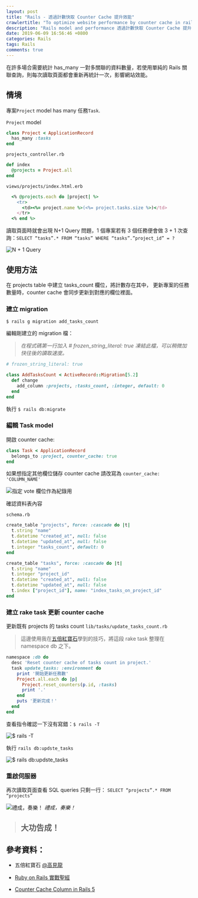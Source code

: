 ```yaml
---
layout: post
title: "Rails - 透過計數快取 Counter Cache 提升效能"
crawlertitle: "To optimize website performance by counter cache in rails."
description: "Rails model and performance 透過計數快取 Counter Cache 提升效能"
date: 2019-06-09 16:56:46 +0800
categories: Rails
tags: Rails
comments: true
---
```

在許多場合需要統計 has_many 一對多關聯的資料數量，若使用單純的 Rails 關聯查詢，則每次讀取頁面都會重新再統計一次，影響網站效能。

## 情境

專案`Project` model has many 任務`Task`.

`Project` model
```ruby
class Project < ApplicationRecord
  has_many :tasks
end
```
`projects_controller.rb`
```ruby
def index
  @projects = Project.all
end
```

`views/projects/index.html.erb`
```ruby
  <% @projects.each do |project| %>
    <tr>
      <td><%= project.name %>(<%= project.tasks.size %>)</td>
    </tr>
  <% end %>
```
讀取頁面時就會出現 N+1 Query 問題，1 個專案若有 3 個任務便會做 3 + 1 次查詢：`SELECT “tasks”.* FROM “tasks” WHERE “tasks”.”project_id” = ?`

![N + 1 Query](https://cdn-images-1.medium.com/max/2788/1*g0xa5I3DTjz0qCuKYo3sFw.jpeg)

## 使用方法

在 projects table 中建立 tasks_count 欄位，將計數存在其中，
更新專案的任務數量時，counter cache 會同步更新到對應的欄位裡面。

### 建立 migration

`$ rails g migration add_tasks_count`

編輯剛建立的 migration 檔：
> *在程式碼第一行加入 # frozen_string_literal: true 凍結此檔，可以稍微加快往後的讀取速度。*

```ruby
# frozen_string_literal: true

class AddTasksCount < ActiveRecord::Migration[5.2]
  def change
    add_column :projects, :tasks_count, :integer, default: 0
  end
end
```

執行 `$ rails db:migrate`

### 編輯 Task model

開啟 counter cache:

```ruby
class Task < ApplicationRecord
  belongs_to :project, counter_cache: true
end
```

如果想指定其他欄位儲存 counter cache 請改寫為
`counter_cache: 'COLUMN_NAME'`

![指定 vote 欄位作為紀錄用](https://cdn-images-1.medium.com/max/2000/1*mofqtYMzoIQMsLZFC_10tg.jpeg)

確認資料表內容

`schema.rb`

```ruby
create_table "projects", force: :cascade do |t|
  t.string "name"
  t.datetime "created_at", null: false
  t.datetime "updated_at", null: false
  t.integer "tasks_count", default: 0
end

create_table "tasks", force: :cascade do |t|
  t.string "name"
  t.integer "project_id"
  t.datetime "created_at", null: false
  t.datetime "updated_at", null: false
  t.index ["project_id"], name: "index_tasks_on_project_id"
end
```

### 建立 rake task 更新 counter cache

更新既有 projects 的 tasks count 
`lib/tasks/update_tasks_count.rb`

> 這邊使用我在[五倍紅寶石](https://5xruby.tw/)學到的技巧，將這段 rake task 整理在 namespace db 之下。

```ruby
namespace :db do
  desc 'Reset counter cache of tasks count in project.'
  task update_tasks: :environment do
    print '開始更新任務數'
    Project.all.each do |p|
      Project.reset_counters(p.id, :tasks)
      print '.'
    end
    puts '更新完成！'
  end
end
```

查看指令確認一下沒有寫錯：`$ rails -T`

![$ rails -T](https://cdn-images-1.medium.com/max/2000/1*FWZtEUGwVe3jbrVIirNryQ.jpeg)

執行 `rails db:updste_tasks`

![$ rails db:updste_tasks](https://cdn-images-1.medium.com/max/2000/1*rPr9CH7A9xenQActw0cPIw.jpeg)

### 重啟伺服器

再次讀取頁面查看 SQL queries 只剩一行： `SELECT “projects”.* FROM “projects”`

![禮成，奏樂！](https://cdn-images-1.medium.com/max/2000/1*Dt9fSABZs7SSRgBYf-6PJQ.jpeg)
*禮成，奏樂！*

> ## 大功告成！

## 參考資料：

* 五倍紅寶石 [@高見龍](https://kaochenlong.com/)

* [Ruby on Rails 實戰聖經](https://ihower.tw/rails/performance.html)

* [Counter Cache Column in Rails 5](https://rubyplus.com/articles/3221-Counter-Cache-Column-in-Rails-5)
